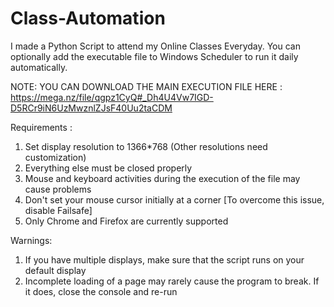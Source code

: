 # Class-Automation
I made a Python Script to attend my Online Classes Everyday. You can optionally add the executable file to Windows Scheduler to run it daily automatically.

NOTE: YOU CAN DOWNLOAD THE MAIN EXECUTION FILE HERE : https://mega.nz/file/qgpz1CyQ#_Dh4U4Vw7IGD-D5RCr9iN6UzMwznlZJsF40Uu2taCDM

Requirements :
1. Set display resolution to 1366*768 (Other resolutions need customization)
2. Everything else must be closed properly
3. Mouse and keyboard activities during the execution of the file may cause problems
4. Don't set your mouse cursor initially at a corner [To overcome this issue, disable Failsafe]
5. Only Chrome and Firefox are currently supported

Warnings:
1. If you have multiple displays, make sure that the script runs on your default display
2. Incomplete loading of a page may rarely cause the program to break. If it does, close the console and re-run

